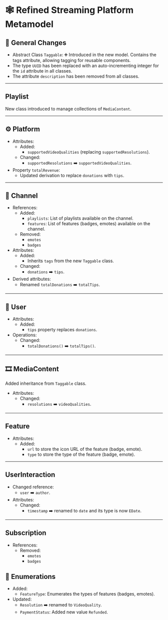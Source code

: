 # 🕸️ Refined Streaming Platform Metamodel

## 🔗 General Changes

- Abstract Class `Taggable`: ➕ Introduced in the new model. Contains the tags attribute, allowing tagging for reusable components.
- The type `UUID` has been replaced with an auto-incrementing integer for the `id` attribute in all classes.
- The attribute `description` has been removed from all classes.

---

## Playlist

New class introduced to manage collections of `MediaContent`.

---

## ⚙️ Platform

- Attributes:
  - Added:
    - `supportedVideoQualities` (replacing `supportedResolutions`).
  - Changed:
    - `supportedResolutions` ➡️ `supportedVideoQualities`.
- Property `totalRevenue`:
  - Updated derivation to replace `donations` with `tips`.

---

## 🎤 Channel

- References:
  - Added:
    - `playlists`: List of playlists available on the channel.
    - `features`: List of features (badges, emotes) available on the channel.
  - Removed:
    - `emotes`
    - `badges`
- Attributes:
  - Added:
    - Inherits `tags` from the new `Taggable` class.
  - Changed:
    - `donations` ➡️ `tips`.
- Derived attributes:
  - Renamed `totalDonations` ➡️ `totalTips`.

---

## 👤 User

- Attributes:
  - Added:
    - `tips` property replaces `donations`.
- Operations:
  - Changed:
    - `totalDonations()` ➡️ `totalTips()`.

---

## 🎞️ MediaContent

Added inheritance from `Taggable` class.

- Attributes:
  - Changed:
    - `resolutions` ➡️ `videoQualities`.

---

## Feature

- Attributes:
  - Added:
    - `url` to store the icon URL of the feature (badge, emote).
    - `type` to store the type of the feature (badge, emote).

---

## UserInteraction

- Changed reference:
  - `user` ➡️ `author`.
- Attributes:
  - Changed:
    - `timestamp` ➡️ renamed to `date` and its type is now `EDate`.

---

## Subscription

- References:
  - Removed:
    - `emotes`
    - `badges`

## 🔬 Enumerations

- Added:
  - `FeatureType`: Enumerates the types of features (badges, emotes).
- Updated:
  - `Resolution` ➡️ renamed to `VideoQuality`.
  - `PaymentStatus`: Added new value `Refunded`.
